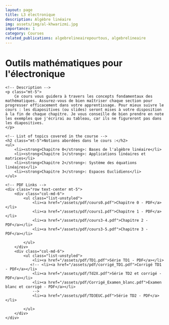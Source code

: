```yaml
---
layout: page
title: L3 électronique
description: Algèbre linéaire
img: assets/img/al-khwarizmi.jpg
importance: 1
category: Courses
related_publications: algebrelineairepourtous, algebrelineaire
---
```


<div class="container mt-5 bg-light-blue">
    <!-- Course Title -->
    <h1 class="text-center bg-dark-blue p-3">Outils mathématiques pour l'électronique</h1>

    <!-- Description -->
    <p class="mt-5">
        Ce cours vous guidera à travers les concepts fondamentaux des mathématiques. Assurez-vous de bien maîtriser chaque section pour progresser efficacement dans votre apprentissage. Pour mieux suivre le cours : les diapositives (ou slides) seront mises à votre disposition à la fin de chaque chapitre. Je vous conseille de bien prendre en note les exemples que j'écrirai au tableau, car ils ne figureront pas dans les diapositives.
    </p>

    <!-- List of topics covered in the course -->
    <h2 class="mt-5">Notions abordées dans le cours :</h2>
    <ul>
        <li><strong>Chapitre 0</strong>: Bases de l'algèbre linéaire</li>
        <li><strong>Chapitre 1</strong>: Applications linéaires et matrices</li>
        <li><strong>Chapitre 2</strong>: Système des équations linéaires</li>
        <li><strong>Chapitre 3</strong>: Espaces Euclidiens</li>
    </ul>

    <!-- PDF Links -->
    <div class="row text-center mt-5">
        <div class="col-md-6">
            <ul class="list-unstyled">
                <li><a href="/assets/pdf/cours0.pdf">Chapitre 0 - PDF</a></li>
                <li><a href="/assets/pdf/cours1.pdf">Chapitre 1 - PDF</a></li>
                <li><a href="/assets/pdf/cours3-4.pdf">Chapitre 2 - PDF</a></li>
                <li><a href="/assets/pdf/cours3-5.pdf">Chapitre 3 - PDF</a></li>

            </ul>
        </div>
        <div class="col-md-6">
            <ul class="list-unstyled">
                <li><a href="/assets/pdf/TD1.pdf">Série TD1 - PDF</a></li>
               <!-- <li><a href="/assets/pdf/corrigé_TD1.pdf">Corrigé TD1 - PDF</a></li>
                <li><a href="/assets/pdf/Td2X.pdf">Série TD2 et corrigé - PDF</a></li>
                <li><a href="/assets/pdf/Corrigé_Examen_blanc.pdf">Examen blanc et corrigé - PDF</a></li>
                -->
                <li><a href="/assets/pdf/TD3EUC.pdf">Série TD2 - PDF</a></li>
                
            </ul>
        </div>
    </div>
</div>


